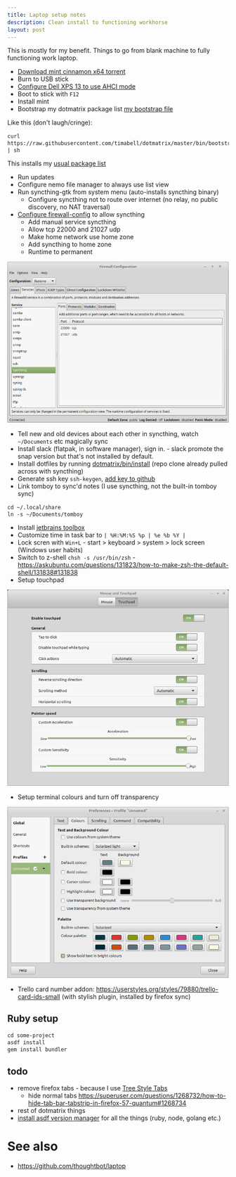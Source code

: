 ```yaml
---
title: Laptop setup notes
description: Clean install to functioning workhorse
layout: post
---
```


This is mostly for my benefit. Things to go from blank machine to fully functioning work laptop.

* [Download mint cinnamon x64 torrent](https://linuxmint.com/download.php)
* Burn to USB stick
* [Configure Dell XPS 13 to use AHCI mode](https://askubuntu.com/questions/696413/ubuntu-installer-cant-find-any-disk-on-dell-xps-13-9350/696414#696414)
* Boot to stick with `F12`
* Install mint
* Bootstrap my dotmatrix package list [my bootstrap file](https://github.com/timabell/dotmatrix/blob/master/bin/bootstrap.sh)

Like this (don't laugh/cringe):

    curl https://raw.githubusercontent.com/timabell/dotmatrix/master/bin/bootstrap.sh | sh

This installs my [usual package list](https://github.com/timabell/dotmatrix/blob/master/bin/packages.txt)

* Run updates
* Configure nemo file manager to always use list view
* Run syncthing-gtk from system menu (auto-installs syncthing binary)
    * Configure syncthing not to route over internet (no relay, no public discovery, no NAT traversal)
* [Configure firewall-config](https://firewalld.org/documentation/utilities/firewall-config.html) to allow syncthing
    * Add manual service syncthing
    * Allow tcp 22000 and 21027 udp
    * Make home network use home zone
    * Add syncthing to home zone
    * Runtime to permanent

![firewall config screenshot](/assets/firewall-config-syncthing.png)

* Tell new and old devices about each other in syncthing, watch `~/Documents` etc magically sync
* Install slack (flatpak, in software manager), sign in. - slack promote the snap version but that's not installed by default.
* Install dotfiles by running [dotmatrix/bin/install](https://github.com/timabell/dotmatrix/blob/master/bin/install) (repo clone already pulled across with syncthing)
* Generate ssh key `ssh-keygen`, [add key to github](https://github.com/settings/keys)
* Link tomboy to sync'd notes (I use syncthing, not the built-in tomboy sync)

```
cd ~/.local/share
ln -s ~/Documents/tomboy
```

* Install [jetbrains toolbox](https://www.jetbrains.com/toolbox/app/)
* Customize time in task bar to `| %H:%M:%S %p | %e %b %Y |`
* Lock scren with `Win+L` - start > keyboard > system > lock screen (Windows user habits)
* Switch to z-shell `chsh -s /usr/bin/zsh` - <https://askubuntu.com/questions/131823/how-to-make-zsh-the-default-shell/131838#131838>
* Setup touchpad

![Screenshot of mint touchpad settings with customisations](/assets/mouse-and-touchpad.png)

* Setup terminal colours and turn off transparency

![Screenshot mint terminal colours set to solarized](/assets/terminal-colours.png)

* Trello card number addon: <https://userstyles.org/styles/79880/trello-card-ids-small> (with stylish plugin, installed by firefox sync)

## Ruby setup

	cd some-project
	asdf install
	gem install bundler

## todo

* remove firefox tabs - because I use [Tree Style Tabs](https://addons.mozilla.org/en-US/firefox/addon/tree-style-tab/)
  * hide normal tabs <https://superuser.com/questions/1268732/how-to-hide-tab-bar-tabstrip-in-firefox-57-quantum#1268734>
* rest of dotmatrix things
* [install asdf version manager](https://asdf-vm.com/#/core-manage-asdf-vm?id=install-asdf-vm) for all the things (ruby, node, golang etc.)

# See also

* <https://github.com/thoughtbot/laptop>
